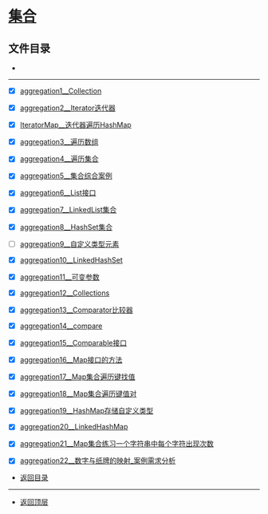 # [集合](../README.md)

## 文件目录

- [](#)

-------------

- [x] [aggregation1__Collection](src/com/cpucode/java/aggregation1.java)
- [x] [aggregation2__Iterator迭代器](src/com/cpucode/java/aggregation2.java)
- [x] [IteratorMap__迭代器遍历HashMap](src/com/cpucode/java/iterator/IteratorMap.java)
- [x] [aggregation3__遍历数组](src/com/cpucode/java/aggregation3.java)
- [x] [aggregation4__遍历集合](src/com/cpucode/java/aggregation4.java)
- [x] [aggregation5__集合综合案例](src/com/cpucode/java/aggregation5.java)
- [x] [aggregation6__List接口](src/com/cpucode/java/aggregation6.java)
- [x] [aggregation7__LinkedList集合](src/com/cpucode/java/aggregation7.java)
- [x] [aggregation8__HashSet集合](src/com/cpucode/java/aggregation8.java)
- [ ] [aggregation9__自定义类型元素](src/com/cpucode/java/aggregation9.java)
- [x] [aggregation10__LinkedHashSet](src/com/cpucode/java/aggregation10.java)
- [x] [aggregation11__可变参数](src/com/cpucode/java/aggregation11.java)
- [x] [aggregation12__Collections](src/com/cpucode/java/aggregation12.java)
- [x] [aggregation13__Comparator比较器](src/com/cpucode/java/aggregation13.java)
- [x] [aggregation14__compare](src/com/cpucode/java/aggregation14.java)
- [x] [aggregation15__Comparable接口](src/com/cpucode/java/aggregation15.java)
- [x] [aggregation16__Map接口的方法](src/com/cpucode/java/aggregation16.java)
- [x] [aggregation17__Map集合遍历键找值](src/com/cpucode/java/aggregation17.java)
- [x] [aggregation18__Map集合遍历键值对](src/com/cpucode/java/aggregation18.java)
- [x] [aggregation19__HashMap存储自定义类型](src/com/cpucode/java/aggregation19.java)
- [x] [aggregation20__LinkedHashMap](src/com/cpucode/java/aggregation20.java)
- [x] [aggregation21__Map集合练习一个字符串中每个字符出现次数](src/com/cpucode/java/aggregation21.java)
- [x] [aggregation22__数字与纸牌的映射_案例需求分析](src/com/cpucode/java/aggregation22.java)


- [返回目录](#文件目录)


-------------

- [返回顶层](../README.md)